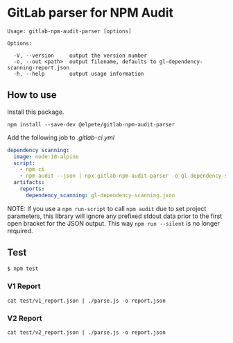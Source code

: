 # GitLab parser for NPM Audit

```
Usage: gitlab-npm-audit-parser [options]

Options:

  -V, --version     output the version number
  -o, --out <path>  output filename, defaults to gl-dependency-scanning-report.json
  -h, --help        output usage information
```

## How to use

Install this package.

```
npm install --save-dev @elpete/gitlab-npm-audit-parser
```

Add the following job to _.gitlab-ci.yml_

```yaml
dependency scanning:
  image: node:10-alpine
  script:
    - npm ci
    - npm audit --json | npx gitlab-npm-audit-parser -o gl-dependency-scanning.json
  artifacts:
    reports:
      dependency_scanning: gl-dependency-scanning.json
```
NOTE: If you use a `npm run-script` to call `npm audit` due to set project parameters,
this library will ignore any prefixed stdout data prior to the first open bracket for
the JSON output. This way `npm run --silent` is no longer required.

## Test

```sh
$ npm test
```

### V1 Report
`cat test/v1_report.json | ./parse.js -o report.json`

### V2 Report
`cat test/v2_report.json | ./parse.js -o report.json`
